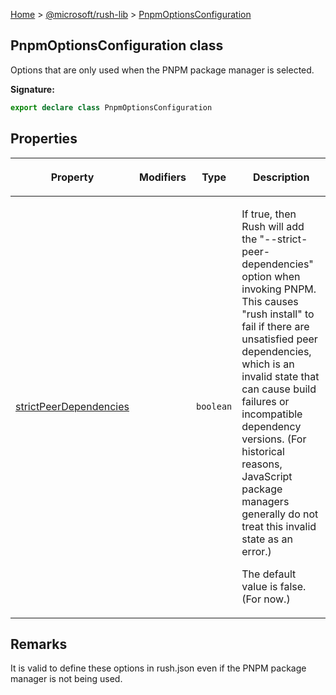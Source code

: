 [Home](./index) &gt; [@microsoft/rush-lib](./rush-lib.md) &gt; [PnpmOptionsConfiguration](./rush-lib.pnpmoptionsconfiguration.md)

## PnpmOptionsConfiguration class

Options that are only used when the PNPM package manager is selected.

<b>Signature:</b>

```typescript
export declare class PnpmOptionsConfiguration 
```

## Properties

|  <p>Property</p> | <p>Modifiers</p> | <p>Type</p> | <p>Description</p> |
|  --- | --- | --- | --- |
|  <p>[strictPeerDependencies](./rush-lib.pnpmoptionsconfiguration.strictpeerdependencies.md)</p> |  | <p>`boolean`</p> | <p>If true, then Rush will add the "--strict-peer-dependencies" option when invoking PNPM. This causes "rush install" to fail if there are unsatisfied peer dependencies, which is an invalid state that can cause build failures or incompatible dependency versions. (For historical reasons, JavaScript package managers generally do not treat this invalid state as an error.)</p><p>The default value is false. (For now.)</p> |

## Remarks

It is valid to define these options in rush.json even if the PNPM package manager is not being used.

